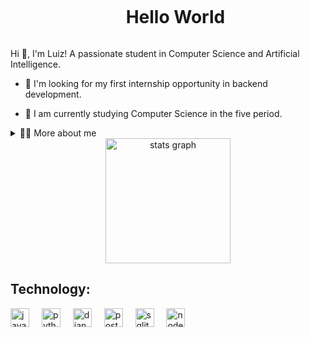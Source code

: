 

<!--
**Luiz-Carlos-A/Luiz-Carlos-A** is a ✨ _special_ ✨ repository because its `README.md` (this file) appears on your GitHub profile.


<!--título-->
<div id="user-content-toc">
  <ul align="center">
    <summary><h1 style="display: inline-block">Hello World</h1></summary>
</div>

<!-- Presentation -->
<p>
  Hi 👋, I'm Luiz! A passionate student in Computer Science and Artificial Intelligence.

  - 🌱 I'm looking for my first internship opportunity in backend development.

  - 🔭 I am currently studying Computer Science in the five period.
</p>

<!-- Dropdown -->
<details>
  <summary>👨‍💻 More about me</summary>

  - 💬 I have studied Python, Java and Javascript.
  - 💬 I really like creating facial recognition applications using Artificial Intelligence. 
  - ⚡ In my free time I like to develop games and make pixel art.
</details>

<!-- Links -->


<!-- GithubStats -->
<div align="center">
  <img src="https://github-readme-stats.vercel.app/api?username=Luiz-Carlos-A&hide_title=false&hide_rank=false&show_icons=true&include_all_commits=true&count_private=true&disable_animations=false&theme=aura&locale=en&hide_border=false&order=1" height="200" alt="stats graph"  />
</div>



<!-- Tecnologias -->
## Technology:
<div align="left">
  <img src="https://cdn.jsdelivr.net/gh/devicons/devicon/icons/javascript/javascript-original.svg" height="30" alt="javascript logo"  />
  <img width="12" />
  <img src="https://cdn.jsdelivr.net/gh/devicons/devicon/icons/python/python-original.svg" height="30" alt="python logo"  />
  <img width="12" />
  <img src="https://cdn.jsdelivr.net/gh/devicons/devicon/icons/django/django-plain.svg" height="30" alt="django logo"  />
  <img width="12" />
  <img src="https://cdn.jsdelivr.net/gh/devicons/devicon/icons/postgresql/postgresql-original.svg" height="30" alt="postgresql logo"  />
  <img width="12" />
  <img src="https://cdn.jsdelivr.net/gh/devicons/devicon/icons/sqlite/sqlite-original.svg" height="30" alt="sqlite logo"  />
  <img width="12" />
  <img src="https://cdn.jsdelivr.net/gh/devicons/devicon/icons/nodejs/nodejs-original.svg" height="30" alt="nodejs logo"  />
</div>


<!-- Skills: Programming Languages -->



